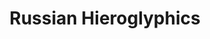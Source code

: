 ---
pid: fs149
title: Russian Hieroglyphics
location_transcription: City Hall
coordinates: "[-75.163232098554, 39.952352402915]"
zipcode: 
gen_neighborhood: 
neighborhood: 
outside_phl: 
age: 
age_range: 
instagram: 
image_file_name: fs_149.jpg
proposal_transcription: 
topic: Race Ethnicity
topic_summary: '0'
type: Other No Form
keywords_other: 
credit: 
image_labels: 
twitter: 
facebook: 
permalink: "/monuments/fs149/"
layout: item-page
---